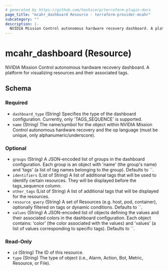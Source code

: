 ```yaml
---
# generated by https://github.com/hashicorp/terraform-plugin-docs
page_title: "mcahr_dashboard Resource - terraform-provider-mcahr"
subcategory: ""
description: |-
  NVIDIA Mission Control autonomous hardware recovery dashboard. A platform for visualizing resources and their associated tags.
---
```


# mcahr_dashboard (Resource)

NVIDIA Mission Control autonomous hardware recovery dashboard. A platform for visualizing resources and their associated tags.



<!-- schema generated by tfplugindocs -->
## Schema

### Required

- `dashboard_type` (String) Specifies the type of the dashboard configuration. Currently, only 'TAGS_SEQUENCE' is supported.
- `name` (String) The name/symbol for the object within NVIDIA Mission Control autonomous hardware recovery and the op language (must be unique, only alphanumeric/underscore).

### Optional

- `groups` (String) A JSON-encoded list of groups in the dashboard configuration. Each group is an object with 'name' (the group's name) and 'tags' (a list of tag names belonging to the group). Defaults to ``.
- `identifiers` (List of String) A list of additional tags that will be used to identify certain resources. They will be displayed before the tags_sequence column.
- `other_tags` (List of String) A list of additional tags that will be displayed for the resources.
- `resource_query` (String) A set of Resources (e.g. host, pod, container), optionally filtered on tags or dynamic conditions. Defaults to ``.
- `values` (String) A JSON-encoded list of objects defining the values and their associated colors in the dashboard configuration. Each object contains: 'color' (the color associated with the values) and 'values' (a list of values corresponding to specific tags). Defaults to ``.

### Read-Only

- `id` (String) The ID of this resource.
- `type` (String) The type of object (i.e., Alarm, Action, Bot, Metric, Resource, or File).
